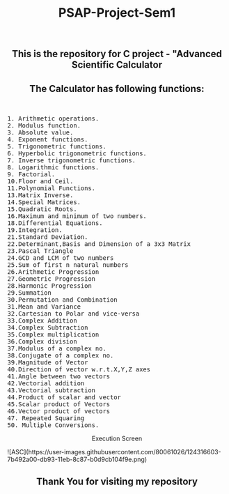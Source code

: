 <h1 align="center"> PSAP-Project-Sem1</h1>
<br>
<h2 align="center">This is the repository for C project - "Advanced Scientific Calculator</h2>

<h2 align="center">The Calculator has following functions:</h2>
<br>
<pre>
1. Arithmetic operations.
2. Modulus function.
3. Absolute value.
4. Exponent functions.
5. Trigonometric functions.
6. Hyperbolic trigonometric functions.
7. Inverse trigonometric functions.
8. Logarithmic functions.
9. Factorial.
10.Floor and Ceil.
11.Polynomial Functions.
13.Matrix Inverse.
14.Special Matrices.
15.Quadratic Roots.
16.Maximum and minimum of two numbers.
18.Differential Equations.
19.Integration.
21.Standard Deviation.
22.Determinant,Basis and Dimension of a 3x3 Matrix
23.Pascal Triangle
24.GCD and LCM of two numbers
25.Sum of first n natural numbers 
26.Arithmetic Progression
27.Geometric Progression
28.Harmonic Progression
29.Summation
30.Permutation and Combination
31.Mean and Variance
32.Cartesian to Polar and vice-versa
33.Complex Addition
34.Complex Subtraction
35.Complex multiplication
36.Complex division
37.Modulus of a complex no.
38.Conjugate of a complex no.
39.Magnitude of Vector
40.Direction of vector w.r.t.X,Y,Z axes
41.Angle between two vectors
42.Vectorial addition
43.Vectorial subtraction
44.Product of scalar and vector
45.Scalar product of Vectors
46.Vector product of vectors
47. Repeated Squaring
50. Multiple Conversions.
</pre>
<p align="center">Execution Screen</p>
![ASC](https://user-images.githubusercontent.com/80061026/124316603-7b492a00-db93-11eb-8c87-b0d9cb104f9e.png)

<h2 align="center">Thank You for visiting my repository</h2>



